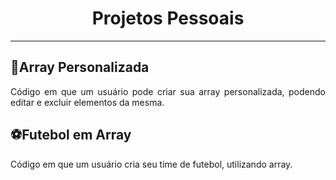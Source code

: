 <h1 align="center">Projetos Pessoais</h1>
<hr>

<h2 align="justify">📝Array Personalizada</h2>
<p align="justify">Código em que um usuário pode criar sua array personalizada, podendo editar e excluir elementos da mesma.

<h2 align="justify">⚽Futebol em Array</h2>
<p align="justify">Código em que um usuário cria seu time de futebol, utilizando array.
